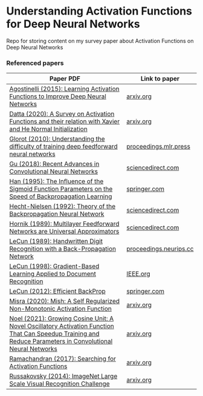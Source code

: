 # Understanding Activation Functions for Deep Neural Networks
Repo for storing content on my survey paper about Activation Functions on Deep Neural Networks


### Referenced papers
| Paper PDF | Link to paper |
| --------- | ------------- |
| [Agostinelli (2015): Learning Activation Functions to Improve Deep Neural Networks](https://github.com/murilogustineli/Survey-Activation-Functions/blob/main/papers/Agostinelli-2015-Learning%20Activation%20Functions%20to%20Improve%20Deep%20Neural%20Networks.pdf) | [arxiv.org](https://arxiv.org/abs/1412.6830) |
| [Datta (2020): A Survey on Activation Functions and their relation with Xavier and He Normal Initialization](https://github.com/murilogustineli/Survey-Activation-Functions/blob/main/papers/Datta-2020-A%20Survey%20on%20Activation%20Functions%20and%20their%20relation%20with%20Xavier%20and%20He%20Normal%20Initialization.pdf) | [arxiv.org](https://arxiv.org/abs/2004.06632) |
| [Glorot (2010): Understanding the difficulty of training deep feedforward neural networks](https://github.com/murilogustineli/Survey-Activation-Functions/blob/main/papers/Glorot-2010-Understanding%20the%20difficulty%20of%20training%20deep%20feedforward%20neural%20networks.pdf) | [proceedings.mlr.press](http://proceedings.mlr.press/v9/glorot10a) |
| [Gu (2018): Recent Advances in Convolutional Neural Networks](https://github.com/murilogustineli/Survey-Activation-Functions/blob/main/papers/Gu-2018-Recent%20Advances%20in%20Convolutional%20Neural%20Networks.pdf) | [sciencedirect.com](https://www.sciencedirect.com/science/article/abs/pii/S0031320317304120) |
| [Han (1995): The Influence of the Sigmoid Function Parameters on the Speed of Backpropagation Learning]() | [springer.com](https://link.springer.com/chapter/10.1007/3-540-59497-3_175#citeas) |
| [Hecht-Nielsen (1992): Theory of the Backpropagation Neural Network](https://github.com/murilogustineli/Survey-Activation-Functions/blob/main/papers/Hecht-Nielsen-1992-Theory%20of%20the%20Backpropagation%20Neural%20Network.pdf) | [sciencedirect.com](https://www.sciencedirect.com/science/article/pii/B9780127412528500108) |
| [Hornik (1989): Multilayer Feedforward Networks are Universal Approximators](https://github.com/murilogustineli/Survey-Activation-Functions/blob/main/papers/Hornik-1989-Multilayer%20Feedforward%20Networks%20are%20Universal%20Approximators.pdf) | [sciencedirect.com](https://www.sciencedirect.com/science/article/abs/pii/0893608089900208) |
| [LeCun (1989): Handwritten Digit Recognition with a Back-Propagation Network](https://github.com/murilogustineli/Survey-Activation-Functions/blob/main/papers/LeCun-1989-Handwritten%20Digit%20Recognition%20with%20a%20Back-Propagation%20Network.pdf) | [proceedings.neurips.cc](https://proceedings.neurips.cc/paper/1989/file/53c3bce66e43be4f209556518c2fcb54-Paper.pdf) |
| [LeCun (1998): Gradient-Based Learning Applied to Document Recognition](https://github.com/murilogustineli/Survey-Activation-Functions/blob/main/papers/LeCun-1998-Gradient-Based%20Learning%20Applied%20to%20Document%20Recognition.pdf) | [IEEE.org](https://ieeexplore.ieee.org/abstract/document/726791) |
| [LeCun (2012): Efficient BackProp](https://github.com/murilogustineli/Survey-Activation-Functions/blob/main/papers/LeCun-2012-Efficient%20BackProp.pdf) | [springer.com](https://link.springer.com/chapter/10.1007/978-3-642-35289-8_3) |
| [Misra (2020): Mish: A Self Regularized Non-Monotonic Activation Function](https://github.com/murilogustineli/Survey-Activation-Functions/blob/main/papers/Misra-2020-Mish%3B%20A%20Self%20Regularized%20Non-Monotonic%20Activation%20Function.pdf) | [arxiv.org](https://arxiv.org/abs/1908.08681) |
| [Noel (2021): Growing Cosine Unit: A Novel Oscillatory Activation Function That Can Speedup Training and Reduce Parameters in Convolutional Neural Networks](https://github.com/murilogustineli/Survey-Activation-Functions/blob/main/papers/Noel-2021-Growing%20Cosine%20Unit%3B%20A%20Novel%20Oscillatory%20Activation%20Function%20That%20Can%20Speedup%20Training%20and%20Reduce%20Parameters%20in%20CNN.pdf) | [arxiv.org](https://arxiv.org/abs/2108.12943) |
| [Ramachandran (2017): Searching for Activation Functions](https://github.com/murilogustineli/Survey-Activation-Functions/blob/main/papers/Ramachandran-2017-Searching%20for%20Activation%20Functions.pdf) | [arxiv.org](https://arxiv.org/abs/1710.05941) |
| [Russakovsky (2014): ImageNet Large Scale Visual Recognition Challenge](https://github.com/murilogustineli/Survey-Activation-Functions/blob/main/papers/Russakovsky-2014-ImageNet%20Large%20Scale%20Visual%20Recognition%20Challenge.pdf) | [arxiv.org](https://arxiv.org/abs/1409.0575) |
